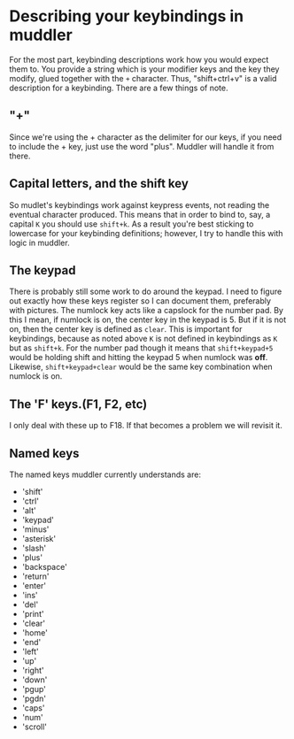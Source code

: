 # Describing your keybindings in muddler

For the most part, keybinding descriptions work how you would expect them to. You provide a string which is your modifier keys and the key they modify, glued together with the `+` character. Thus, "shift+ctrl+v" is a valid description for a keybinding. There are a few things of note.

## "+"

Since we're using the + character as the delimiter for our keys, if you need to include the + key, just use the word "plus". Muddler will handle it from there.

## Capital letters, and the shift key

So mudlet's keybindings work against keypress events, not reading the eventual character produced. This means that in order to bind to, say, a capital `K` you should use `shift+k`. As a result you're best sticking to lowercase for your keybinding definitions; however, I try to handle this with logic in muddler.

## The keypad

There is probably still some work to do around the keypad. I need to figure out exactly how these keys register so I can document them, preferably with pictures. The numlock key acts like a capslock for the number pad. By this I mean, if numlock is on, the center key in the keypad is 5. But if it is not on, then the center key is defined as `clear`. This is important for keybindings, because as noted above `K` is not defined in keybindings as `K` but as `shift+k`. For the number pad though it means that `shift+keypad+5` would be holding shift and hitting the keypad 5 when numlock was **off**. Likewise, `shift+keypad+clear` would be the same key combination when numlock is on.

## The 'F' keys.(F1, F2, etc)

I only deal with these up  to F18. If that becomes a problem we will revisit it.

## Named keys

The named keys muddler currently understands are:

* 'shift'
* 'ctrl'
* 'alt'
* 'keypad'
* 'minus'
* 'asterisk'
* 'slash'
* 'plus'
* 'backspace'
* 'return'
* 'enter'
* 'ins'
* 'del'
* 'print'
* 'clear'
* 'home'
* 'end'
* 'left'
* 'up'
* 'right'
* 'down'
* 'pgup'
* 'pgdn'
* 'caps'
* 'num'
* 'scroll'
